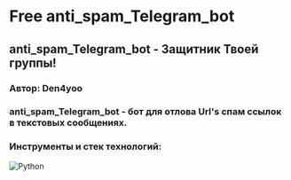 # Free anti_spam_Telegram_bot

## anti_spam_Telegram_bot - Защитник Твоей группы!
 
### Автор: Den4yoo


### anti_spam_Telegram_bot - бот для отлова Url's спам ссылок в текстовых сообщениях. 


### Инструменты и стек технологий: <br /> 
![Python](https://img.shields.io/badge/python-3670A0?style=for-the-badge&logo=python&logoColor=ffdd54)
